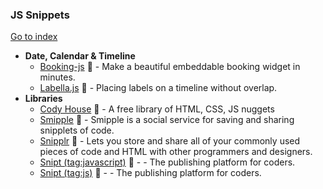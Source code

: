 ### JS Snippets
[Go to index](https://github.com/cdleon/awesome-front-end#index)
- **Date, Calendar & Timeline**
  * [Booking-js](https://github.com/timekit-io/booking-js) :gift_heart: - Make a beautiful embeddable booking widget in minutes.
  * [Labella.js](https://github.com/twitter/labella.js) :gift_heart: - Placing labels on a timeline without overlap.
- **Libraries**
  * [Cody House](https://codyhouse.co/) :rainbow: - A free library of HTML, CSS, JS nuggets
  * [Smipple](http://www.smipple.net/lang/js) :gift_heart: - Smipple is a social service for saving and sharing snipplets of code.
  * [Snipplr](http://snipplr.com/) :gift_heart: - Lets you store and share all of your commonly used pieces of code and HTML with other programmers and designers.
  * [Snipt (tag:javascript)](https://snipt.net/public/tag/javascript/) :gift_heart: -  - The publishing platform for coders.
  * [Snipt (tag:js)](https://snipt.net/public/tag/js/) :gift_heart: -  - The publishing platform for coders.

